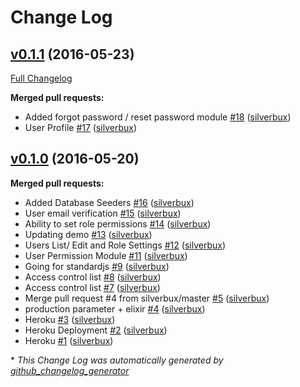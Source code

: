 # Change Log

## [v0.1.1](https://github.com/silverbux/laravel-angular-admin/tree/v0.1.1) (2016-05-23)
[Full Changelog](https://github.com/silverbux/laravel-angular-admin/compare/v0.1.0...v0.1.1)

**Merged pull requests:**

- Added forgot password / reset password module [\#18](https://github.com/silverbux/laravel-angular-admin/pull/18) ([silverbux](https://github.com/silverbux))
- User Profile [\#17](https://github.com/silverbux/laravel-angular-admin/pull/17) ([silverbux](https://github.com/silverbux))

## [v0.1.0](https://github.com/silverbux/laravel-angular-admin/tree/v0.1.0) (2016-05-20)
**Merged pull requests:**

- Added Database Seeders [\#16](https://github.com/silverbux/laravel-angular-admin/pull/16) ([silverbux](https://github.com/silverbux))
- User email verification [\#15](https://github.com/silverbux/laravel-angular-admin/pull/15) ([silverbux](https://github.com/silverbux))
- Ability to set role permissions [\#14](https://github.com/silverbux/laravel-angular-admin/pull/14) ([silverbux](https://github.com/silverbux))
- Updating demo [\#13](https://github.com/silverbux/laravel-angular-admin/pull/13) ([silverbux](https://github.com/silverbux))
- Users List/ Edit and Role Settings [\#12](https://github.com/silverbux/laravel-angular-admin/pull/12) ([silverbux](https://github.com/silverbux))
- User Permission Module [\#11](https://github.com/silverbux/laravel-angular-admin/pull/11) ([silverbux](https://github.com/silverbux))
- Going for standardjs [\#9](https://github.com/silverbux/laravel-angular-admin/pull/9) ([silverbux](https://github.com/silverbux))
- Access control list [\#8](https://github.com/silverbux/laravel-angular-admin/pull/8) ([silverbux](https://github.com/silverbux))
- Access control list [\#7](https://github.com/silverbux/laravel-angular-admin/pull/7) ([silverbux](https://github.com/silverbux))
- Merge pull request \#4 from silverbux/master [\#5](https://github.com/silverbux/laravel-angular-admin/pull/5) ([silverbux](https://github.com/silverbux))
- production parameter + elixir [\#4](https://github.com/silverbux/laravel-angular-admin/pull/4) ([silverbux](https://github.com/silverbux))
- Heroku [\#3](https://github.com/silverbux/laravel-angular-admin/pull/3) ([silverbux](https://github.com/silverbux))
- Heroku Deployment [\#2](https://github.com/silverbux/laravel-angular-admin/pull/2) ([silverbux](https://github.com/silverbux))
- Heroku [\#1](https://github.com/silverbux/laravel-angular-admin/pull/1) ([silverbux](https://github.com/silverbux))



\* *This Change Log was automatically generated by [github_changelog_generator](https://github.com/skywinder/Github-Changelog-Generator)*